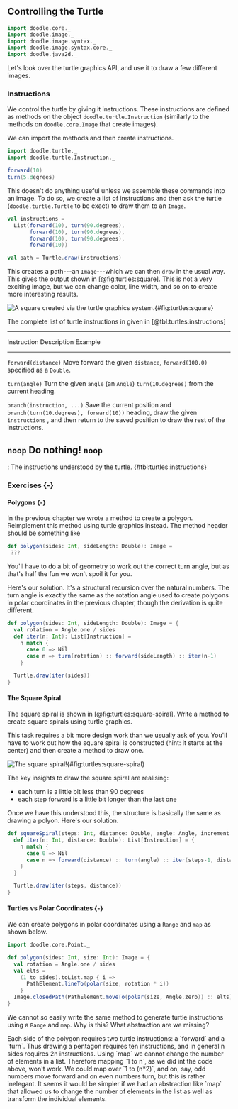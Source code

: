 ## Controlling the Turtle

```scala mdoc:invisible
import doodle.core._
import doodle.image._
import doodle.image.syntax._
import doodle.image.syntax.core._
import doodle.java2d._
```

Let's look over the turtle graphics API, and use it to draw a few different images.


### Instructions

We control the turtle by giving it instructions. 
These instructions are defined as methods on the object `doodle.turtle.Instruction` (similarly to the methods on `doodle.core.Image` that create images).

We can import the methods and then create instructions.

```scala mdoc:silent
import doodle.turtle._
import doodle.turtle.Instruction._
```
```scala mdoc
forward(10)
turn(5.degrees)
```

This doesn't do anything useful unless we assemble these commands into an image. 
To do so, we create a list of instructions and then ask the turtle (`doodle.turtle.Turtle` to be exact) to draw them to an `Image`.

```scala mdoc:silent
val instructions = 
  List(forward(10), turn(90.degrees), 
       forward(10), turn(90.degrees), 
       forward(10), turn(90.degrees), 
       forward(10))

val path = Turtle.draw(instructions)
```

This creates a path---an `Image`---which we can then `draw` in the usual way.
This gives the output shown in [@fig:turtles:square]. 
This is not a very exciting image, but we can change color, line width, and so on to create more interesting results.

![A square created via the turtle graphics system.](src/pages/turtles/square.pdf+svg){#fig:turtles:square}

The complete list of turtle instructions in given in [@tbl:turtles:instructions]

---------------------------------------------------------------------------------------------
Instruction                Description                         Example
-------------------------- ----------------------------------- --------------------------------
`forward(distance)`        Move forward the given `distance`,  `forward(100.0)`
                           specified as a `Double`.

`turn(angle)`              Turn the given `angle` (an `Angle`) `turn(10.degrees)`
                           from the current heading.

`branch(instruction, ...)` Save the current position and       `branch(turn(10.degrees), forward(10))`
                           heading, draw the given
                           `instructions` , and then return to
                           the saved position to draw the rest
                           of the instructions.
                                  
`noop`                     Do nothing!                         `noop`
---------------------------------------------------------------------------------------------

: The instructions understood by the turtle. {#tbl:turtles:instructions}

### Exercises {-}

#### Polygons {-}

In the previous chapter we wrote a method to create a polygon. Reimplement this method using turtle graphics instead. The method header should be something like

```scala
def polygon(sides: Int, sideLength: Double): Image =
 ???
```

You'll have to do a bit of geometry to work out the correct turn angle, but as that's half the fun we won't spoil it for you.

<div class="solution">
Here's our solution. It's a structural recursion over the natural numbers. The turn angle is exactly the same as the rotation angle used to create polygons in polar coordinates in the previous chapter, though the derivation is quite different.

```scala mdoc:silent
def polygon(sides: Int, sideLength: Double): Image = {
  val rotation = Angle.one / sides
  def iter(n: Int): List[Instruction] =
    n match {
      case 0 => Nil
      case n => turn(rotation) :: forward(sideLength) :: iter(n-1)
    }

  Turtle.draw(iter(sides))
}
```
</div>


#### The Square Spiral

The square spiral is shown in [@fig:turtles:square-spiral]. Write a method to create square spirals using turtle graphics.

This task requires a bit more design work than we usually ask of you. You'll have to work out how the square spiral is constructed (hint: it starts at the center) and then create a method to draw one.

![The square spiral!](src/pages/turtles/square-spiral.pdf+svg){#fig:turtles:square-spiral}

<div class="solution">
The key insights to draw the square spiral are realising:

- each turn is a little bit less than 90 degrees
- each step forward is a little bit longer than the last one

Once we have this understood this, the structure is basically the same as drawing a polyon. Here's our solution.

```scala mdoc
def squareSpiral(steps: Int, distance: Double, angle: Angle, increment: Double): Image = {
  def iter(n: Int, distance: Double): List[Instruction] = {
    n match {
      case 0 => Nil
      case n => forward(distance) :: turn(angle) :: iter(steps-1, distance + increment)
    }
  }

  Turtle.draw(iter(steps, distance))
}
```
</div>

#### Turtles vs Polar Coordinates {-}

We can create polygons in polar coordinates using a `Range` and `map` as shown below.

```scala mdoc:silent
import doodle.core.Point._

def polygon(sides: Int, size: Int): Image = {
  val rotation = Angle.one / sides
  val elts =
    (1 to sides).toList.map { i =>
      PathElement.lineTo(polar(size, rotation * i))
    }
  Image.closedPath(PathElement.moveTo(polar(size, Angle.zero)) :: elts)
}
```

We cannot so easily write the same method to generate turtle instructions using a `Range` and `map`. Why is this? What abstraction are we missing?

<div class="solution">
Each side of the polygon requires two turtle instructions: a `forward` and a `turn`. Thus drawing a pentagon requires ten instructions, and in general n sides requires 2n instructions.
Using `map` we cannot change the number of elements in a list. Therefore mapping `1 to n`, as we did int the code above, won't work. We could map over `1 to (n*2)`, and on, say, odd numbers move forward and on even numbers turn, but this is rather inelegant. It seems it would be simpler if we had an abstraction like `map` that allowed us to change the number of elements in the list as well as transform the individual elements.
</div>
